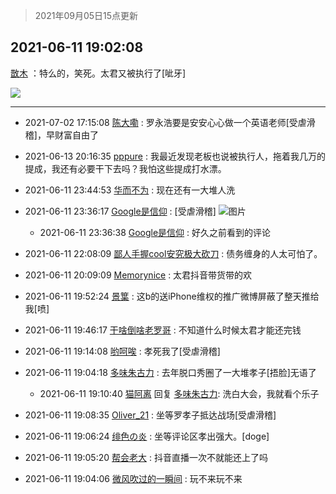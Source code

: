 > 2021年09月05日15点更新
<link rel="stylesheet" href="https://cdn.jsdelivr.net/gh/taotie6/sampleJSON@main/css/photo_show.css">


 ## 2021-06-11 19:02:08 

 [㪚木](https://www.coolapk.com/feed/27658375?shareKey=ZmQxYjU0YWY3YWM5NjEzMTc4MGQ~) ：特么的，笑死。太君又被执行了[呲牙] 

<div class="album">
<img class="img-item" src="https://image.coolapk.com/feed/2021/0611/19/1081091_7100c8f1_9326_754@1080x2340.jpeg" />
</div>

 ------- 

- 2021-07-02 17:15:08 [陈大嘞](uid=3116754) : 罗永浩要是安安心心做一个英语老师[受虐滑稽]，早财富自由了 

- 2021-06-13 20:16:35 [pppure](uid=3029915) : 我最近发现老板也说被执行人，拖着我几万的提成，我还有必要干下去吗？我怕这些提成打水漂。 

- 2021-06-11 23:44:53 [华而不为](uid=1212555) : 现在还有一大堆人洗 

- 2021-06-11 23:36:17 [Google是信仰](uid=853004) : [受虐滑稽] ![图片](https://image.coolapk.com/feed/2021/0611/23/853004_917911bb_5776_4215@1079x295.png)

    - 2021-06-11 23:36:38 [Google是信仰](uid=853004) : 好久之前看到的评论 

- 2021-06-11 22:08:09 [鄙人手握cool安究极大砍刀](uid=2616582) : 债务缠身的人太可怕了。 

- 2021-06-11 20:09:09 [Memorynice](uid=499040) : 太君抖音带货带的欢 

- 2021-06-11 19:52:24 [景䈎](uid=1918006) : 这b的送iPhone维权的推广微博屏蔽了整天推给我[喷] 

- 2021-06-11 19:46:17 [干啥倒啥老罗哥](uid=2936994) : 不知道什么时候太君才能还完钱 

- 2021-06-11 19:14:08 [哟呵唉](uid=1801371) : 孝死我了[受虐滑稽] 

- 2021-06-11 19:04:18 [多味朱古力](uid=1614110) : 去年脱口秀圈了一大堆孝子[捂脸]无语了 

    - 2021-06-11 19:10:40 [猫阿离](uid=491974) 回复 [多味朱古力](uid=1614110): 洗白大会，我就看个乐子 

- 2021-06-11 19:08:35 [Oliver_21](uid=3048778) : 坐等罗孝子抵达战场[受虐滑稽] 

- 2021-06-11 19:06:24 [绯色の炎](uid=474608) : 坐等评论区孝出强大。[doge] 

- 2021-06-11 19:05:20 [帮会老大](uid=6617066) : 抖音直播一次不就能还上了吗 

- 2021-06-11 19:04:06 [微风吹过的一瞬间](uid=1838716) : 玩不来玩不来 

